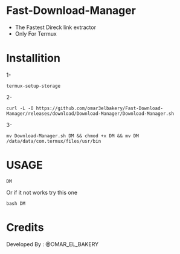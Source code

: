 # Fast-Download-Manager
- The Fastest Direck link extractor
- Only For Termux
# Installition
1-
```env
termux-setup-storage
```
2-
```env
curl -L -O https://github.com/omar3elbakery/Fast-Download-Manager/releases/download/Download-Manager/Download-Manager.sh
```
3-
```env
mv Download-Manager.sh DM && chmod +x DM && mv DM /data/data/com.termux/files/usr/bin
```

# USAGE
```env
DM
```
Or if it not works 
try this one 
```env
bash DM
```
# Credits
Developed By : @OMAR_EL_BAKERY
